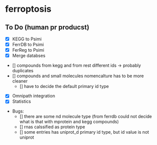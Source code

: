 # ferroptosis
## To Do (human pr producst)
- [x] KEGG to Psimi
- [x] FerrDB to Psimi
- [x] FerReg to Psimi
- [x] Merge databses

- [] compounds from kegg and from rest different ids -> probably duplicates
- [] compounds and small molecules nomencalture has to be more cleaner
    - [] have to decide the default primary id type

- [x] Omnipath integration
- [x] Statistics
- Bugs:
    - [] there are some nd molecule type (from ferrdb could not decide what is that with mprotein and kegg compounds)
    - [] rnas calssified as protein type
    - [] some entries has uniprot\_d primary id type, but id value is not uniprot
